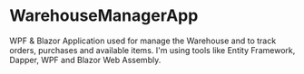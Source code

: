 # WarehouseManagerApp
WPF & Blazor Application used for manage the Warehouse and to track orders, purchases and available items.
I'm using tools like Entity Framework, Dapper, WPF and Blazor Web Assembly.

